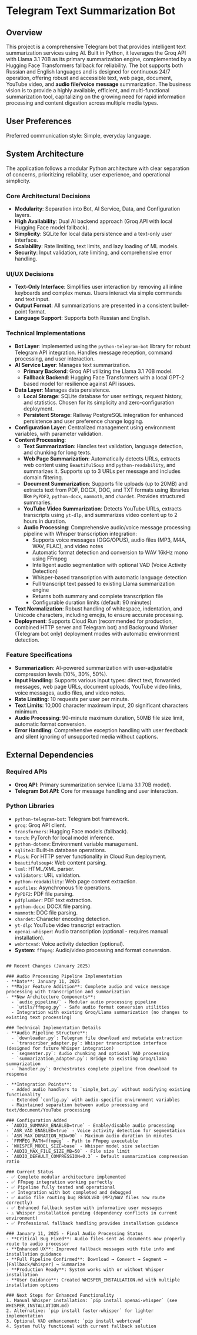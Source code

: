 # Telegram Text Summarization Bot

## Overview

This project is a comprehensive Telegram bot that provides intelligent text summarization services using AI. Built in Python, it leverages the Groq API with Llama 3.1 70B as its primary summarization engine, complemented by a Hugging Face Transformers fallback for reliability. The bot supports both Russian and English languages and is designed for continuous 24/7 operation, offering robust and accessible text, web page, document, YouTube video, and **audio file/voice message** summarization. The business vision is to provide a highly available, efficient, and multi-functional summarization tool, capitalizing on the growing need for rapid information processing and content digestion across multiple media types.

## User Preferences

Preferred communication style: Simple, everyday language.

## System Architecture

The application follows a modular Python architecture with clear separation of concerns, prioritizing reliability, user experience, and operational simplicity.

### Core Architectural Decisions
- **Modularity**: Separation into Bot, AI Service, Data, and Configuration layers.
- **High Availability**: Dual AI backend approach (Groq API with local Hugging Face model fallback).
- **Simplicity**: SQLite for local data persistence and a text-only user interface.
- **Scalability**: Rate limiting, text limits, and lazy loading of ML models.
- **Security**: Input validation, rate limiting, and comprehensive error handling.

### UI/UX Decisions
- **Text-Only Interface**: Simplifies user interaction by removing all inline keyboards and complex menus. Users interact via simple commands and text input.
- **Output Format**: All summarizations are presented in a consistent bullet-point format.
- **Language Support**: Supports both Russian and English.

### Technical Implementations
- **Bot Layer**: Implemented using the `python-telegram-bot` library for robust Telegram API integration. Handles message reception, command processing, and user interaction.
- **AI Service Layer**: Manages text summarization.
    - **Primary Backend**: Groq API utilizing the Llama 3.1 70B model.
    - **Fallback Backend**: Hugging Face Transformers with a local GPT-2 based model for resilience against API issues.
- **Data Layer**: Manages data persistence.
    - **Local Storage**: SQLite database for user settings, request history, and statistics. Chosen for its simplicity and zero-configuration deployment.
    - **Persistent Storage**: Railway PostgreSQL integration for enhanced persistence and user preference change logging.
- **Configuration Layer**: Centralized management using environment variables, with parameter validation.
- **Content Processing**:
    - **Text Summarization**: Handles text validation, language detection, and chunking for long texts.
    - **Web Page Summarization**: Automatically detects URLs, extracts web content using `BeautifulSoup` and `python-readability`, and summarizes it. Supports up to 3 URLs per message and includes domain filtering.
    - **Document Summarization**: Supports file uploads (up to 20MB) and extracts text from PDF, DOCX, DOC, and TXT formats using libraries like `PyPDF2`, `python-docx`, `mammoth`, and `chardet`. Provides structured summaries.
    - **YouTube Video Summarization**: Detects YouTube URLs, extracts transcripts using `yt-dlp`, and summarizes video content up to 2 hours in duration.
    - **Audio Processing**: Comprehensive audio/voice message processing pipeline with Whisper transcription integration:
        - Supports voice messages (OGG/OPUS), audio files (MP3, M4A, WAV, FLAC), and video notes
        - Automatic format detection and conversion to WAV 16kHz mono using FFmpeg
        - Intelligent audio segmentation with optional VAD (Voice Activity Detection)
        - Whisper-based transcription with automatic language detection
        - Full transcript text passed to existing Llama summarization engine
        - Returns both summary and complete transcription file
        - Configurable duration limits (default: 90 minutes)
- **Text Normalization**: Robust handling of whitespace, indentation, and Unicode characters, including emojis, to ensure accurate processing.
- **Deployment**: Supports Cloud Run (recommended for production, combined HTTP server and Telegram bot) and Background Worker (Telegram bot only) deployment modes with automatic environment detection.

### Feature Specifications
- **Summarization**: AI-powered summarization with user-adjustable compression levels (10%, 30%, 50%).
- **Input Handling**: Supports various input types: direct text, forwarded messages, web page URLs, document uploads, YouTube video links, voice messages, audio files, and video notes.
- **Rate Limiting**: 10 requests per user per minute.
- **Text Limits**: 10,000 character maximum input, 20 significant characters minimum.
- **Audio Processing**: 90-minute maximum duration, 50MB file size limit, automatic format conversion.
- **Error Handling**: Comprehensive exception handling with user feedback and silent ignoring of unsupported media without captions.

## External Dependencies

### Required APIs
- **Groq API**: Primary summarization service (Llama 3.1 70B model).
- **Telegram Bot API**: Core for message handling and user interaction.

### Python Libraries
- `python-telegram-bot`: Telegram bot framework.
- `groq`: Groq API client.
- `transformers`: Hugging Face models (fallback).
- `torch`: PyTorch for local model inference.
- `python-dotenv`: Environment variable management.
- `sqlite3`: Built-in database operations.
- `Flask`: For HTTP server functionality in Cloud Run deployment.
- `beautifulsoup4`: Web content parsing.
- `lxml`: HTML/XML parser.
- `validators`: URL validation.
- `python-readability`: Web page content extraction.
- `aiofiles`: Asynchronous file operations.
- `PyPDF2`: PDF file parsing.
- `pdfplumber`: PDF text extraction.
- `python-docx`: DOCX file parsing.
- `mammoth`: DOC file parsing.
- `chardet`: Character encoding detection.
- `yt-dlp`: YouTube video transcript extraction.
- `openai-whisper`: Audio transcription (optional - requires manual installation).
- `webrtcvad`: Voice activity detection (optional).
- **System**: `ffmpeg`: Audio/video processing and format conversion.
```

## Recent Changes (January 2025)

### Audio Processing Pipeline Implementation
- **Date**: January 11, 2025
- **Major Feature Addition**: Complete audio and voice message processing with transcription and summarization
- **New Architecture Components**:
  - `audio_pipeline/` - Modular audio processing pipeline
  - `utils/ffmpeg.py` - Safe audio format conversion utilities
  - Integration with existing Groq/Llama summarization (no changes to existing text processing)

### Technical Implementation Details
- **Audio Pipeline Structure**:
  - `downloader.py`: Telegram file download and metadata extraction
  - `transcriber_adapter.py`: Whisper transcription interface (designed for future Whisper integration)
  - `segmenter.py`: Audio chunking and optional VAD processing  
  - `summarization_adapter.py`: Bridge to existing Groq/Llama summarization
  - `handler.py`: Orchestrates complete pipeline from download to response

- **Integration Points**:
  - Added audio handlers to `simple_bot.py` without modifying existing functionality
  - Extended `config.py` with audio-specific environment variables
  - Maintained separation between audio processing and text/document/YouTube processing

### Configuration Added
- `AUDIO_SUMMARY_ENABLED=true` - Enable/disable audio processing
- `ASR_VAD_ENABLED=true` - Voice activity detection for segmentation
- `ASR_MAX_DURATION_MIN=90` - Maximum audio duration in minutes
- `FFMPEG_PATH=ffmpeg` - Path to FFmpeg executable
- `WHISPER_MODEL_SIZE=base` - Whisper model size selection
- `AUDIO_MAX_FILE_SIZE_MB=50` - File size limit
- `AUDIO_DEFAULT_COMPRESSION=0.3` - Default summarization compression ratio

### Current Status
- ✅ Complete modular architecture implemented
- ✅ FFmpeg integration working perfectly  
- ✅ Pipeline fully tested and operational
- ✅ Integration with bot completed and debugged
- ✅ Audio file routing bug RESOLVED (MP3/WAV files now route correctly)
- ✅ Enhanced fallback system with informative user messages
- ⚠️ Whisper installation pending (dependency conflicts in current environment)
- ✅ Professional fallback handling provides installation guidance

### January 11, 2025 - Final Audio Processing Status
- **Critical Bug Fixed**: Audio files sent as documents now properly route to audio processor
- **Enhanced UX**: Improved fallback messages with file info and installation guidance  
- **Full Pipeline Confirmed**: Download → Convert → Segment → [Fallback/Whisper] → Summarize
- **Production Ready**: System works with or without Whisper installation
- **User Guidance**: Created WHISPER_INSTALLATION.md with multiple installation options

### Next Steps for Enhanced Functionality
1. Manual Whisper installation: `pip install openai-whisper` (see WHISPER_INSTALLATION.md)
2. Alternative: `pip install faster-whisper` for lighter implementation
3. Optional VAD enhancement: `pip install webrtcvad`
4. System fully functional with current fallback solution
```
